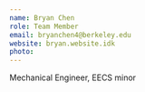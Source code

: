 ```yaml
---
name: Bryan Chen
role: Team Member
email: bryanchen4@berkeley.edu
website: bryan.website.idk
photo: 
---
```


Mechanical Engineer, EECS minor
